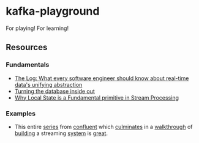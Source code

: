 # kafka-playground
For playing! For learning!

## Resources

### Fundamentals
- [The Log: What every software engineer should know about real-time data's unifying abstraction](https://engineering.linkedin.com/distributed-systems/log-what-every-software-engineer-should-know-about-real-time-datas-unifying)
- [Turning the database inside out](https://www.confluent.io/blog/turning-the-database-inside-out-with-apache-samza/)
- [Why Local State is a Fundamental primitive in Stream Processing](https://www.oreilly.com/ideas/why-local-state-is-a-fundamental-primitive-in-stream-processing)

### Examples
- This entire [series](https://www.confluent.io/blog/data-dichotomy-rethinking-the-way-we-treat-data-and-services/) from [confluent](https://www.confluent.io/blog/build-services-backbone-events/) which [culminates](https://www.confluent.io/blog/apache-kafka-for-service-architectures/) in a  [walkthrough](https://www.confluent.io/blog/chain-services-exactly-guarantees/) of [building](https://www.confluent.io/blog/messaging-single-source-truth/) a streaming [system](https://www.confluent.io/blog/leveraging-power-database-unbundled/) is [great](https://www.confluent.io/blog/building-a-microservices-ecosystem-with-kafka-streams-and-ksql/).
